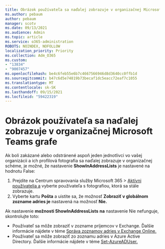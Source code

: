 ```yaml
---
title: Obrázok používateľa sa naďalej zobrazuje v organizačnej Microsoft Teams grafe
ms.author: pebaum
author: pebaum
manager: scotv
ms.date: 09/13/2021
ms.audience: Admin
ms.topic: article
ms.service: o365-administration
ROBOTS: NOINDEX, NOFOLLOW
localization_priority: Priority
ms.collection: Adm_O365
ms.custom:
- "13834"
- "9007457"
ms.openlocfilehash: be4c6feb55e6b7c4667566946d8d3640cc0ffb1d
ms.sourcegitcommit: b47c6d5e74819b73becaf1dc5eacc72eaf7c1055
ms.translationtype: MT
ms.contentlocale: sk-SK
ms.lasthandoff: 09/15/2021
ms.locfileid: "59422319"
---
```

# <a name="user-picture-still-appears-in-the-microsoft-teams-organization-chart"></a>Obrázok používateľa sa naďalej zobrazuje v organizačnej Microsoft Teams grafe

Ak boli zakázané alebo odstránené aspoň jeden jednotlivci vo vašej organizácii a ich profilová fotografia sa naďalej zobrazuje v organizačnej schéme, je možné, že nastavenie **ShowInAddressLists** je nastavené na hodnotu False: 

1. Prejdite na Centrum spravovania služby Microsoft 365 > [Aktívni používatelia a](https://admin.microsoft.com/Adminportal/Home?source=applauncher#/users) vyberte používateľa s fotografiou, ktorá sa stále zobrazuje. 
1. Vyberte kartu **Pošta** a uistite sa, že možnosť **Zobraziť v globálnom zozname adries je** nastavená na možnosť **Nie.**

Ak nastavenie **možnosti ShowInAddressLists** **na** nastavenie Nie nefunguje, skontrolujte toto: 

- Používateľ sa môže zobraziť v zozname príjemcov v Exchange. Ďalšie informácie nájdete v téme [Správa zoznamov adries v Exchange Online.](https://docs.microsoft.com/exchange/address-books/address-lists/manage-address-lists#use-the-eac-to-hide-recipients-from-address-lists) 
- Používateľ sa môže zobraziť zo zoznamu adries v Azure Active Directory. Ďalšie informácie nájdete v téme [Set-AzureADUser.](https://docs.microsoft.com/powershell/module/azuread/set-azureaduser?view=azureadps-2.0) 